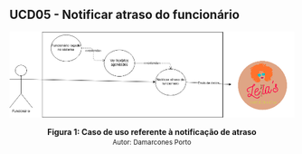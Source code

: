 ## UCD05 - Notificar atraso do funcionário

[<div align="center"><img wight="auto" height="auto" src="../../../../img/diagramas-casos-uso/diagramas-v1/uc05.png"></div>](../../../../img/diagramas-casos-uso/diagramas-v1/uc05.png)
<figcaption align='center'>
    <b>Figura 1: Caso de uso referente à notificação de atraso</b>
    <br>
    <small>Autor: Damarcones Porto</small>
</figcaption>
<br>
